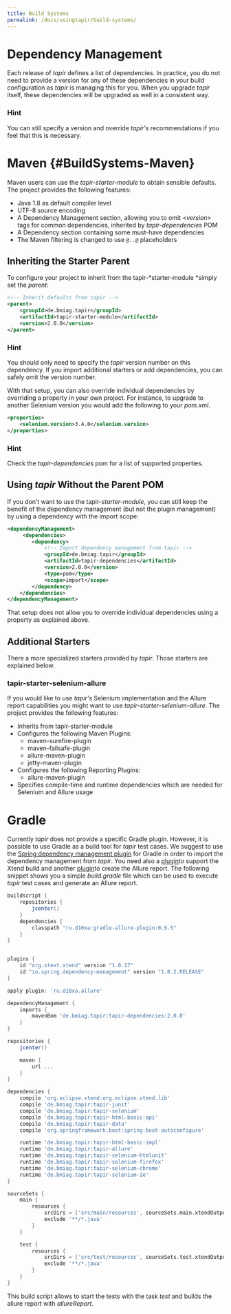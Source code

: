 ```yaml
---
title: Build Systems
permalink: /docs/usingtapir/build-systems/
---
```


# Dependency Management

Each release of <i>tapir</i> defines a list of dependencies. In practice, you
do not need to provide a version for any of these dependencies in your
build configuration as <i>tapir</i> is managing this for you. When you upgrade
<i>tapir</i> itself, these dependencies will be upgraded as well in a
consistent way.

<div class="panel panel-info">
  <div class="panel-heading">
    <h3 class="panel-title"><span class="fa fa-info-circle"></span> Hint</h3>
  </div>
  <div class="panel-body">
  You can still specify a version and override <i>tapir's</i> recommendations if
  you feel that this is necessary.
  </div>
</div>


# Maven {#BuildSystems-Maven}

Maven users can use the *tapir-starter-module* to obtain sensible
defaults. The project provides the following features:

-   Java 1.8 as default compiler level
-   UTF-8 source encoding
-   A Dependency Management section, allowing you to omit
    *&lt;version&gt;* tags for common dependencies, inherited by
    *tapir-dependencies* POM
-   A Dependency section containing some must-have dependencies
-   The Maven filtering is changed to use `@..@` placeholders

## Inheriting the Starter Parent

To configure your project to inherit from the
tapir-*starter-module *simply set the *parent*:

``` xml
<!-- Inherit defaults from tapir -->
<parent>
    <groupId>de.bmiag.tapir</groupId>
    <artifactId>tapir-starter-module</artifactId>
    <version>2.0.0</version>
</parent>
```

<div class="panel panel-info">
  <div class="panel-heading">
    <h3 class="panel-title"><span class="fa fa-info-circle"></span> Hint</h3>
  </div>
  <div class="panel-body">
  You should only need to specify the <i>tapir</i> version number on this
  dependency. If you import additional starters or add dependencies, you
  can safely omit the version number.
  </div>
</div>

With that setup, you can also override individual dependencies by
overriding a property in your own project. For instance, to upgrade to
another Selenium version you would add the following to your *pom.xml*.

``` xml
<properties>
    <selenium.version>3.4.0</selenium.version>
</properties>
```
<div class="panel panel-info">
  <div class="panel-heading">
    <h3 class="panel-title"><span class="fa fa-info-circle"></span> Hint</h3>
  </div>
  <div class="panel-body">
    Check the <i>tapir-dependencies</i> pom for a list of supported properties.
  </div>
</div>

## Using <i>tapir</i> Without the Parent POM

If you don’t want to use the tapir-*starter-module*, you can still keep
the benefit of the dependency management (but not the plugin management)
by using a dependency with the import scope:

``` xml
<dependencyManagement>
     <dependencies>
        <dependency>
            <!-- Import dependency management from tapir -->
            <groupId>de.bmiag.tapir</groupId>
            <artifactId>tapir-dependencies</artifactId>
            <version>2.0.0</version>
            <type>pom</type>
            <scope>import</scope>
        </dependency>
    </dependencies>
</dependencyManagement>
```

That setup does not allow you to override individual dependencies using
a property as explained above.

## Additional Starters

There a more specialized starters provided by <i>tapir</i>. Those starters are
explained below.

### tapir-starter-selenium-allure

If you would like to use <i>tapir's</i> Selenium implementation and the Allure
report capabilities you might want to
use *tapir-starter-selenium-allure*. The project provides the following
features:

-   Inherits from tapir-starter-module
-   Configures the following Maven Plugins:
    -   maven-surefire-plugin
    -   maven-failsafe-plugin
    -   allure-maven-plugin
    -   jetty-maven-plugin
-   Configures the following Reporting Plugins:
    -   allure-maven-plugin
-   Specifies compile-time and runtime dependencies which are needed for
    Selenium and Allure usage

# Gradle

Currently <i>tapir</i> does not provide a specific Gradle plugin. However, it
is possible to use Gradle as a build tool for <i>tapir</i> test cases. We
suggest to use the [Spring dependency management
plugin](https://plugins.gradle.org/plugin/io.spring.dependency-management)
for Gradle in order to import the dependency management from <i>tapir</i>. You
need also a [plugin](https://github.com/xtext/xtext-gradle-plugin)to
support the Xtend build and another
[plugin](https://github.com/d10xa/gradle-allure-plugin)to create the
Allure report. The following snippet shows you a simple *build.gradle*
file which can be used to execute <i>tapir</i> test cases and generate an
Allure report.

``` groovy
buildscript {
    repositories {
        jcenter()
    }
    dependencies {
        classpath "ru.d10xa:gradle-allure-plugin:0.5.5"
    }
}


plugins {
    id "org.xtext.xtend" version "1.0.17"
    id "io.spring.dependency-management" version "1.0.2.RELEASE"
}

apply plugin: 'ru.d10xa.allure'

dependencyManagement {
    imports {
        mavenBom 'de.bmiag.tapir:tapir-dependencies:2.0.0'
    }
}

repositories {
    jcenter()

    maven {
        url ...
    }
}

dependencies {
    compile 'org.eclipse.xtend:org.eclipse.xtend.lib'
    compile 'de.bmiag.tapir:tapir-junit'
    compile 'de.bmiag.tapir:tapir-selenium'
    compile 'de.bmiag.tapir:tapir-html-basic-api'
    compile 'de.bmiag.tapir:tapir-data'
    compile 'org.springframework.boot:spring-boot-autoconfigure'

    runtime 'de.bmiag.tapir:tapir-html-basic-impl'
    runtime 'de.bmiag.tapir:tapir-allure'
    runtime 'de.bmiag.tapir:tapir-selenium-htmlunit'
    runtime 'de.bmiag.tapir:tapir-selenium-firefox'
    runtime 'de.bmiag.tapir:tapir-selenium-chrome'
    runtime 'de.bmiag.tapir:tapir-selenium-ie'
}

sourceSets {
    main {
        resources {
            srcDirs = ['src/main/resources', sourceSets.main.xtendOutputDir]
            exclude '**/*.java'
        }
    }

    test {
        resources {
            srcDirs = ['src/test/resources', sourceSets.test.xtendOutputDir]
            exclude '**/*.java'
        }
    }
}
```

This build script allows to start the tests with the task *test* and
builds the allure report with *allureReport*.
